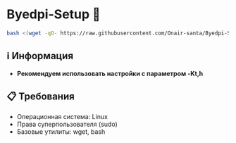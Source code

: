 # Byedpi-Setup 🚀

```bash
bash <(wget -qO- https://raw.githubusercontent.com/Onair-santa/Byedpi-Setup/refs/heads/main/install.sh)
```

## ℹ️ Информация

- **Рекомендуем использовать настройки с параметром -Kt,h**

## 📋 Требования

- Операционная система: Linux
- Права суперпользователя (sudo)
- Базовые утилиты: wget, bash

